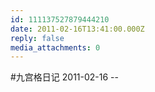 ```yaml
---
id: 111137527879444210
date: 2011-02-16T13:41:00.000Z
reply: false
media_attachments: 0
---
```


#九宫格日记 2011-02-16 --

